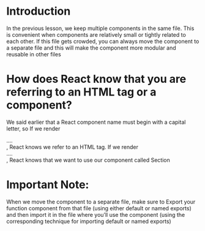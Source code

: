 # Introduction

In the previous lesson, we keep multiple components in the same file. This is convenient when components are relatively small or tightly related to each other. If this file gets crowded, you can always move the component to a separate file and this will make the component more modular and reusable in other files

# How does React know that you are referring to an HTML tag or a component?

We said earlier that a React component name must begin with a capital letter, so If we render <section>....</section>, React knows we refer to an HTML tag. If we render <Section>....</Section>, React knows that we want to use our component called Section

# Important Note:

When we move the component to a separate file, make sure to Export your function component from that file (using either default or named exports) and then import it in the file where you’ll use the component (using the corresponding technique for importing default or named exports)
